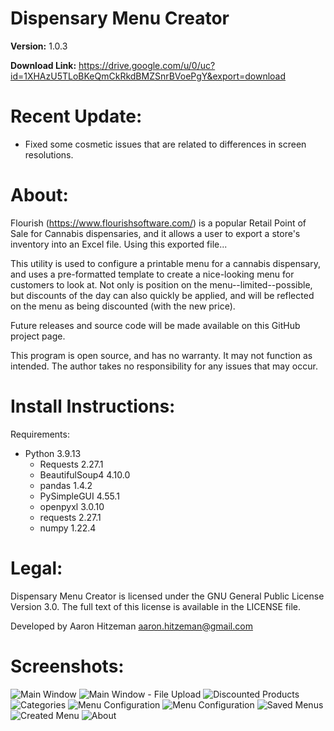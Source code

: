 # Dispensary Menu Creator
**Version:** 1.0.3

**Download Link:** https://drive.google.com/u/0/uc?id=1XHAzU5TLoBKeQmCkRkdBMZSnrBVoePgY&export=download

# Recent Update:

* Fixed some cosmetic issues that are related to differences in screen resolutions.

# About:
Flourish (https://www.flourishsoftware.com/) is a popular Retail Point of Sale for Cannabis dispensaries, and it allows a user to export a store's inventory into an Excel file.  Using this exported file...

This utility is used to configure a printable menu for a cannabis dispensary, and uses a pre-formatted template to create a nice-looking menu for customers to look at.  Not only is position on the menu--limited--possible, but discounts of the day can also quickly be applied, and will be reflected on the menu as being discounted (with the new price).

Future releases and source code will be made available on this GitHub project page.

This program is open source, and has no warranty.  It may not function as intended.
The author takes no responsibility for any issues that may occur.

# Install Instructions:
Requirements:

- Python 3.9.13
  * Requests 2.27.1
  * BeautifulSoup4 4.10.0
  * pandas 1.4.2
  * PySimpleGUI 4.55.1
  * openpyxl 3.0.10
  * requests 2.27.1
  * numpy 1.22.4

# Legal:
Dispensary Menu Creator is licensed under the GNU General Public License Version 3.0. The full text of this license is available in the LICENSE file.

Developed by Aaron Hitzeman <aaron.hitzeman@gmail.com>

# Screenshots:
![Main Window](https://github.com/hitzstuff/dispensary_menu_creator/blob/main/images/main_window_1.png?raw=true "Main Window")
![Main Window - File Upload](https://github.com/hitzstuff/dispensary_menu_creator/blob/main/images/main_window_2.png?raw=true "Main Window - File Upload")
![Discounted Products](https://github.com/hitzstuff/dispensary_menu_creator/blob/main/images/discounts.png?raw=true "Discounted Products")
![Categories](https://github.com/hitzstuff/dispensary_menu_creator/blob/main/images/categories.png?raw=true "Categories")
![Menu Configuration](https://github.com/hitzstuff/dispensary_menu_creator/blob/main/images/menu_locations.png?raw=true "Menu Configuration")
![Menu Configuration](https://github.com/hitzstuff/dispensary_menu_creator/blob/main/images/menu_locations_2.png?raw=true "Menu Configuration")
![Saved Menus](https://github.com/hitzstuff/dispensary_menu_creator/blob/main/images/saved_menus.png?raw=true "Saved Menus")\
![Created Menu](https://github.com/hitzstuff/dispensary_menu_creator/blob/main/images/menu.png?raw=true "Created Menu")
![About](https://github.com/hitzstuff/dispensary_menu_creator/blob/main/images/about.png?raw=true "About")
